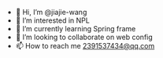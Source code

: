 - 👋 Hi, I’m @jiajie-wang
- 👀 I’m interested in NPL
- 🌱 I’m currently learning Spring frame
- 💞️ I’m looking to collaborate on web config
- 📫 How to reach me 2391537434@qq.com

<!---
jiajie-wang/jiajie-wang is a ✨ special ✨ repository because its `README.md` (this file) appears on your GitHub profile.
You can click the Preview link to take a look at your changes.
--->
